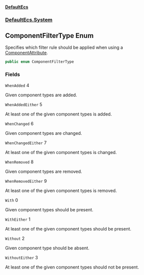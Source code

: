 #### [DefaultEcs](DefaultEcs.md 'DefaultEcs')
### [DefaultEcs.System](DefaultEcs.md#DefaultEcs.System 'DefaultEcs.System')

## ComponentFilterType Enum

Specifies which filter rule should be applied when using a [ComponentAttribute](ComponentAttribute.md 'DefaultEcs.System.ComponentAttribute').

```csharp
public enum ComponentFilterType
```
### Fields

<a name='DefaultEcs.System.ComponentFilterType.WhenAdded'></a>

`WhenAdded` 4

Given component types are added.

<a name='DefaultEcs.System.ComponentFilterType.WhenAddedEither'></a>

`WhenAddedEither` 5

At least one of the given component types is added.

<a name='DefaultEcs.System.ComponentFilterType.WhenChanged'></a>

`WhenChanged` 6

Given component types are changed.

<a name='DefaultEcs.System.ComponentFilterType.WhenChangedEither'></a>

`WhenChangedEither` 7

At least one of the given component types is changed.

<a name='DefaultEcs.System.ComponentFilterType.WhenRemoved'></a>

`WhenRemoved` 8

Given component types are removed.

<a name='DefaultEcs.System.ComponentFilterType.WhenRemovedEither'></a>

`WhenRemovedEither` 9

At least one of the given component types is removed.

<a name='DefaultEcs.System.ComponentFilterType.With'></a>

`With` 0

Given component types should be present.

<a name='DefaultEcs.System.ComponentFilterType.WithEither'></a>

`WithEither` 1

At least one of the given component types should be present.

<a name='DefaultEcs.System.ComponentFilterType.Without'></a>

`Without` 2

Given component type should be absent.

<a name='DefaultEcs.System.ComponentFilterType.WithoutEither'></a>

`WithoutEither` 3

At least one of the given component types should not be present.